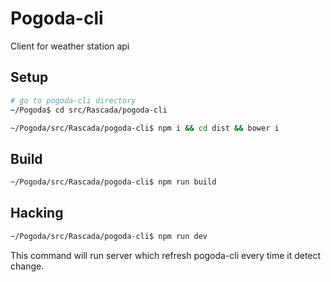 # Pogoda-cli

Client for weather station api

## Setup
```sh
# go to pogoda-cli directory
~/Pogoda$ cd src/Rascada/pogoda-cli

~/Pogoda/src/Rascada/pogoda-cli$ npm i && cd dist && bower i
```

## Build
```sh
~/Pogoda/src/Rascada/pogoda-cli$ npm run build
```

## Hacking
```sh
~/Pogoda/src/Rascada/pogoda-cli$ npm run dev
```
This command will run server which refresh pogoda-cli every time it detect change.
